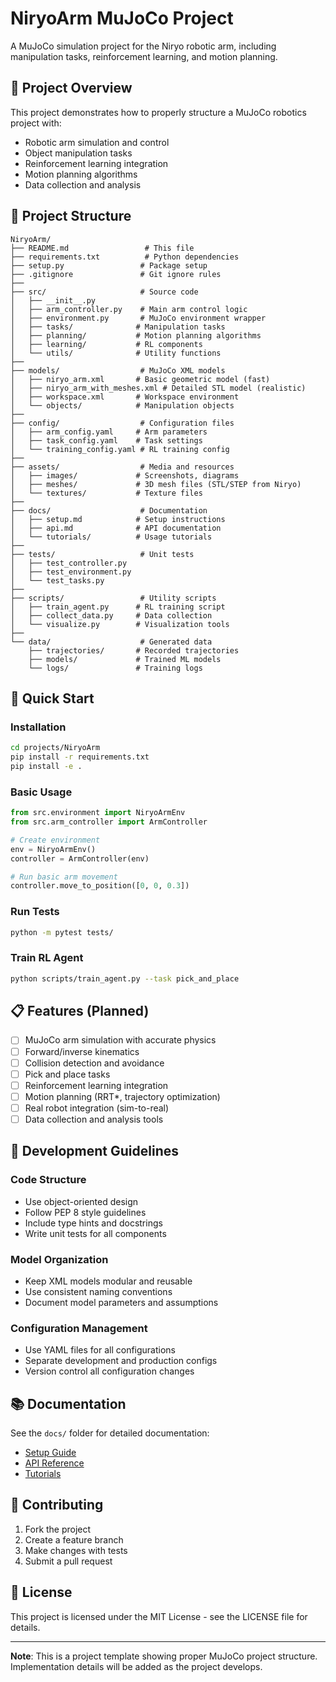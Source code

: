 # NiryoArm MuJoCo Project

A MuJoCo simulation project for the Niryo robotic arm, including manipulation tasks, reinforcement learning, and motion planning.

## 🎯 Project Overview

This project demonstrates how to properly structure a MuJoCo robotics project with:
- Robotic arm simulation and control
- Object manipulation tasks
- Reinforcement learning integration
- Motion planning algorithms
- Data collection and analysis

## 📁 Project Structure

```
NiryoArm/
├── README.md                 # This file
├── requirements.txt          # Python dependencies
├── setup.py                 # Package setup
├── .gitignore               # Git ignore rules
├── 
├── src/                     # Source code
│   ├── __init__.py
│   ├── arm_controller.py    # Main arm control logic
│   ├── environment.py       # MuJoCo environment wrapper
│   ├── tasks/              # Manipulation tasks
│   ├── planning/           # Motion planning algorithms
│   ├── learning/           # RL components
│   └── utils/              # Utility functions
├── 
├── models/                  # MuJoCo XML models
│   ├── niryo_arm.xml       # Basic geometric model (fast)
│   ├── niryo_arm_with_meshes.xml # Detailed STL model (realistic)
│   ├── workspace.xml       # Workspace environment
│   └── objects/            # Manipulation objects
├── 
├── config/                  # Configuration files
│   ├── arm_config.yaml     # Arm parameters
│   ├── task_config.yaml    # Task settings
│   └── training_config.yaml # RL training config
├── 
├── assets/                  # Media and resources
│   ├── images/             # Screenshots, diagrams
│   ├── meshes/             # 3D mesh files (STL/STEP from Niryo)
│   └── textures/           # Texture files
├── 
├── docs/                    # Documentation
│   ├── setup.md            # Setup instructions
│   ├── api.md              # API documentation
│   └── tutorials/          # Usage tutorials
├── 
├── tests/                   # Unit tests
│   ├── test_controller.py
│   ├── test_environment.py
│   └── test_tasks.py
├── 
├── scripts/                 # Utility scripts
│   ├── train_agent.py      # RL training script
│   ├── collect_data.py     # Data collection
│   └── visualize.py        # Visualization tools
├── 
└── data/                    # Generated data
    ├── trajectories/       # Recorded trajectories
    ├── models/             # Trained ML models
    └── logs/               # Training logs
```

## 🚀 Quick Start

### Installation
```bash
cd projects/NiryoArm
pip install -r requirements.txt
pip install -e .
```

### Basic Usage
```python
from src.environment import NiryoArmEnv
from src.arm_controller import ArmController

# Create environment
env = NiryoArmEnv()
controller = ArmController(env)

# Run basic arm movement
controller.move_to_position([0, 0, 0.3])
```

### Run Tests
```bash
python -m pytest tests/
```

### Train RL Agent
```bash
python scripts/train_agent.py --task pick_and_place
```

## 📋 Features (Planned)

- [ ] MuJoCo arm simulation with accurate physics
- [ ] Forward/inverse kinematics
- [ ] Collision detection and avoidance
- [ ] Pick and place tasks
- [ ] Reinforcement learning integration
- [ ] Motion planning (RRT*, trajectory optimization)
- [ ] Real robot integration (sim-to-real)
- [ ] Data collection and analysis tools

## 🔧 Development Guidelines

### Code Structure
- Use object-oriented design
- Follow PEP 8 style guidelines
- Include type hints and docstrings
- Write unit tests for all components

### Model Organization
- Keep XML models modular and reusable
- Use consistent naming conventions
- Document model parameters and assumptions

### Configuration Management
- Use YAML files for all configurations
- Separate development and production configs
- Version control all configuration changes

## 📚 Documentation

See the `docs/` folder for detailed documentation:
- [Setup Guide](docs/setup.md)
- [API Reference](docs/api.md)
- [Tutorials](docs/tutorials/)

## 🤝 Contributing

1. Fork the project
2. Create a feature branch
3. Make changes with tests
4. Submit a pull request

## 📄 License

This project is licensed under the MIT License - see the LICENSE file for details.

---

**Note**: This is a project template showing proper MuJoCo project structure. Implementation details will be added as the project develops.